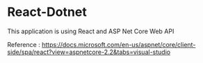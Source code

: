 # React-Dotnet
This application is using React and ASP Net Core Web API

Reference : https://docs.microsoft.com/en-us/aspnet/core/client-side/spa/react?view=aspnetcore-2.2&tabs=visual-studio